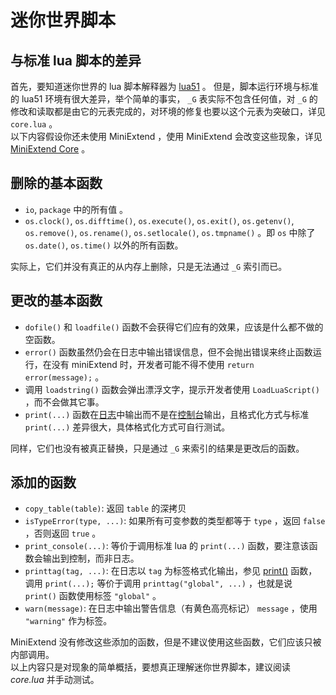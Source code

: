 # 迷你世界脚本

## 与标准 lua 脚本的差异
首先，要知道迷你世界的 lua 脚本解释器为 [lua51](http://www.lua.org/manual/5.1/) 。
但是，脚本运行环境与标准的 lua51 环境有很大差异，举个简单的事实， `_G` 表实际不包含任何值，对 `_G` 的修改和读取都是由它的元表完成的，对环境的修复也要以这个元表为突破口，详见 `core.lua` 。  
以下内容假设你还未使用 MiniExtend ，使用 MiniExtend 会改变这些现象，详见 [MiniExtend Core](./core.html) 。  

## 删除的基本函数
- `io`, `package` 中的所有值 。
- `os.clock()`, `os.difftime()`, `os.execute()`, `os.exit()`, `os.getenv()`, `os.remove()`, `os.rename()`, `os.setlocale()`, `os.tmpname()` 。即 `os` 中除了 `os.date()`, `os.time()` 以外的所有函数。  

实际上，它们并没有真正的从内存上删除，只是无法通过 `_G` 索引而已。  

## 更改的基本函数
- `dofile()` 和 `loadfile()` 函数不会获得它们应有的效果，应该是什么都不做的空函数。
- `error()` 函数虽然仍会在日志中输出错误信息，但不会抛出错误来终止函数运行，在没有 miniExtend 时，开发者可能不得不使用 `return error(message);` 。
- 调用 `loadstring()` 函数会弹出漂浮文字，提示开发者使用 `LoadLuaScript()` ，而不会做其它事。  
- <code id="print">print(...)</code> 函数在<u title="玩法模式下开发者可按右上角的“！”按钮打开日志">日志</u>中输出而不是在<u title="迷你世界是 GUI 软件，正常情况不会显示控制台">控制台</u>输出，且格式化方式与标准 `print(...)` 差异很大，具体格式化方式可自行测试。  

同样，它们也没有被真正替换，只是通过 `_G` 来索引的结果是更改后的函数。

## 添加的函数
- `copy_table(table)`: 返回 `table` 的深拷贝  
- `isTypeError(type, ...)`: 如果所有可变参数的类型都等于 `type` ，返回 `false` ，否则返回 `true` 。
- `print_console(...)`: 等价于调用标准 lua 的 `print(...)` 函数，要注意该函数会输出到控制，而非日志。
- `printtag(tag, ...)`: 在日志以 `tag` 为标签格式化输出，参见 [print()](#print) 函数，调用 `print(...);` 等价于调用 `printtag("global", ...)` ，也就是说 `print()` 函数使用标签 `"global"` 。
- `warn(message)`: 在日志中输出警告信息（有黄色高亮标记） `message` ，使用 `"warning"` 作为标签。  

MiniExtend 没有修改这些添加的函数，但是不建议使用这些函数，它们应该只被内部调用。  
以上内容只是对现象的简单概括，要想真正理解迷你世界脚本，建议阅读 *core.lua* 并手动测试。  
